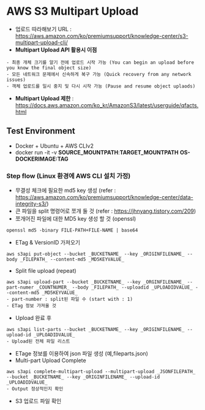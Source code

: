 # AWS S3 Multipart Upload
- 업로드 따라해보기 URL : https://aws.amazon.com/ko/premiumsupport/knowledge-center/s3-multipart-upload-cli/
- __Multipart Upload API 활용시 이점__
```
- 최종 개체 크기를 알기 전에 업로드 시작 가능 (You can begin an upload before you know the final object size)
- 모든 네트워크 문제에서 신속하게 복구 가능 (Quick recovery from any network issues)
- 객체 업로드를 일시 중지 및 다시 시작 가능 (Pause and resume object uplaods)
```
- __Multipart Upload 제한__ : https://docs.aws.amazon.com/ko_kr/AmazonS3/latest/userguide/qfacts.html

## Test Environment
- Docker + Ubuntu + AWS CLIv2
- docker run -it -v __SOURCE_MOUNTPATH__:__TARGET_MOUNTPATH__ __OS-DOCKERIMAGE:TAG__

### Step flow (Linux 환경에 AWS CLI 설치 가정)
- 무결성 체크에 필요한 md5 key 생성 (refer : https://aws.amazon.com/ko/premiumsupport/knowledge-center/data-integrity-s3/)
- 큰 파일을 split 명령어로 쪼개 둘 것 (refer : https://jhnyang.tistory.com/209)
- 쪼개어진 파일에 대한 MD5 key 생성 할 것 (openssl)
```
openssl md5 -binary FILE-PATH+FILE-NAME | base64
```
- ETag & VersionID 가져오기
```
aws s3api put-object --bucket _BUCKETNAME_ --key _ORIGINFILENAME_ --body _FILEPATH_ --content-md5 _MD5KEYVALUE_
```
- Split file upload (repeat)
```
aws s3api upload-part --bucket _BUCKETNAME_ --key _ORGINFILENAME_ --part-numer _COUNTNUMER_ --body _FILEPATH_ --uploadid _UPLOADIDVALUE_ --content-md5 _MD5KEYVALUE_
- part-number : split된 파일 수 (start with : 1)
- ETag 정보 가져올 것
```
- Upload 완료 후
```
aws s3api list-parts --bucket _BUCKETNAME_ --key _ORIGINFILENAME_ --upload-id _UPLOADIDVALUE_
- Upload된 전체 파일 리스트
```
- ETage 정보를 이용하여 json 파일 생성 (예,fileparts.json)
- Multi-part Upload Complete
```
aws s3api complete-multipart-upload --multipart-upload _JSONFILEPATH_ --bucket _BUCKETNAME_ --key _ORIGINFILENAME_ --upload-id _UPLOADIDVALUE_
- Output 정상적인지 확인
```
- S3 업로드 파일 확인
